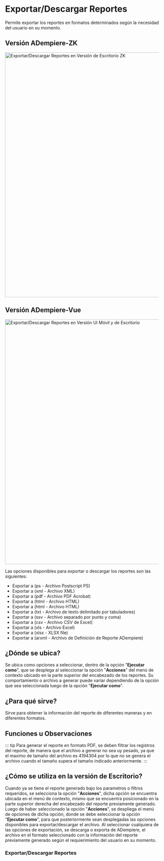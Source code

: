 # Exportar/Descargar Reportes

Permite exportar los reportes en formatos determinados según la necesidad del usuario en su momento.

## Versión ADempiere-ZK

<img :src="$withBase('/images/components/export-download-reports/zk-desktop-version-export-download-reports.png')" alt="Exportar/Descargar Reportes en Versión de Escritorio ZK" width="800px">

## Versión ADempiere-Vue

<img :src="$withBase('/images/components/export-download-reports/export-download-reports-desktop-mobile.png')" alt="Exportar/Descargar Reportes en Versión UI Móvil y de Escritorio" width="800px">

Las opciones disponibles para exportar o descargar los reportes son las siguientes:

- Exportar a (ps - Archivo Postscript PS)
- Exportar a (xml - Archivo XML)
- Exportar a (pdf - Archivo PDF Acrobat)
- Exportar a (html - Archivo HTML)
- Exportar a (html - Archivo HTML)
- Exportar a (txt - Archivo de texto delimitado por tabuladores)
- Exportar a (ssv - Archivo separado por punto y coma)
- Exportar a (csv - Archivo CSV de Excel)
- Exportar a (xls - Archivo Excel)
- Exportar a (xlsx - XLSX file)
- Exportar a (arxml - Archivo de Definición de Reporte ADempiere)

## ¿Dónde se ubica?

Se ubica como opciones a seleccionar, dentro de la opción "**Ejecutar como**", que se desplega al seleccionar la opción "**Acciones**" del menú de contexto ubicado en la parte superior del encabezado de los reportes. Su comportamiento o archivo a generar puede variar dependiendo de la opción que sea seleccionada luego de la opción "**Ejecutar como**".

## ¿Para qué sirve?

Sirve para obtener la información del reporte de diferentes maneras y en diferentes formatos.

## Funciones u Observaciones

::: tip
Para generar el reporte en formato PDF, se deben filtrar los registros del reporte, de manera que el archivo a generar no sea uy pesado, ya que el maximo de tamaño del archivo es 4194304 por lo que no se genera el archivo cuando el tamaño supera el tamaño indicado anteriormente.
:::

## ¿Cómo se utiliza en la versión de Escritorio?

Cuando ya se tiene el reporte generado bajo los parametros o filtros requeridos, se selecciona la opción "**Acciones**", dicha opción se encuentra ubicada en el menú de contexto, mismo que se encuentra posicionado en la parte superior derecha del encabezado del reporte previamente generado. Luego de haber seleccionado la opción "**Acciones**", se despliega el menú de opciones de dicha opción, donde se debe seleccionar la opción "**Ejecutar como**", para que posteriormente sean desplegadas las opciones disponibles para exportar/descargar el archivo. Al seleccionar cualquiera de las opciones de exportación, se descarga o exporta de ADempiere, el archivo en el formato seleccionado con la información del reporte previamente generado según el requierimiento del usuario en su momento.

### Exportar/Descargar Reportes

<img :src="$withBase('/images/components/export-download-reports/export-download-reports-in-desktop-version.gif')" />
